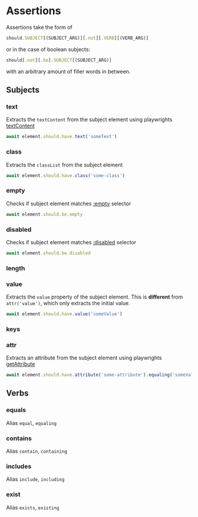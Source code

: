 # Assertions

Assertions take the form of

```js
should.SUBJECT[(SUBJECT_ARG)][.not][.VERB][(VERB_ARG)]
```
or in the case of boolean subjects:

```js
should[.not][.be].SUBJECT[(SUBJECT_ARG)]
```

with an arbitrary amount of filler words in between.

## Subjects

### text

Extracts the `textContent` from the subject element using playwrights [textContent](https://playwright.dev/docs/api/class-elementhandle#elementhandletextcontent)

```js
await element.should.have.text('someText')
```


### class

Extracts the `classList` from the subject element

```js
await element.should.have.class('some-class')
```

### empty

Checks if subject element matches [:empty](https://developer.mozilla.org/en-US/docs/Web/CSS/:disabled) selector

```js
await element.should.be.empty
```

### disabled

Checks if subject element matches [:disabled](https://developer.mozilla.org/en-US/docs/Web/CSS/:disabled) selector

```js
await element.should.be.disabled
```

### length
### value

Extracts the `value` property of the subject element.
This is **different** from `attr('value')`, which only extracts the initial value.

```js
await element.should.have.value('someValue')
```


### keys
### attr

Extracts an attribute from the subject element using playwrights [getAttribute](https://playwright.dev/docs/api/class-elementhandle#elementhandlegetattributename)

```js
await element.should.have.attribute('some-attribute').equaling('someValue')
```

## Verbs

### equals
Alias `equal`, `equaling`

### contains
Alias `contain`, `containing`

### includes
Alias `include`, `including`

### exist
Alias `exists`, `existing`
